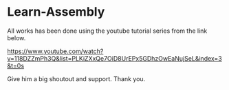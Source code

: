 # Learn-Assembly

All works has been done using the youtube tutorial series from the link below.

https://www.youtube.com/watch?v=118DZZmPh3Q&list=PLKiZXxQe7OiD8UrEPx5GDhzOwEaNujSeL&index=3&t=0s

Give him a big shoutout and support. Thank you.

